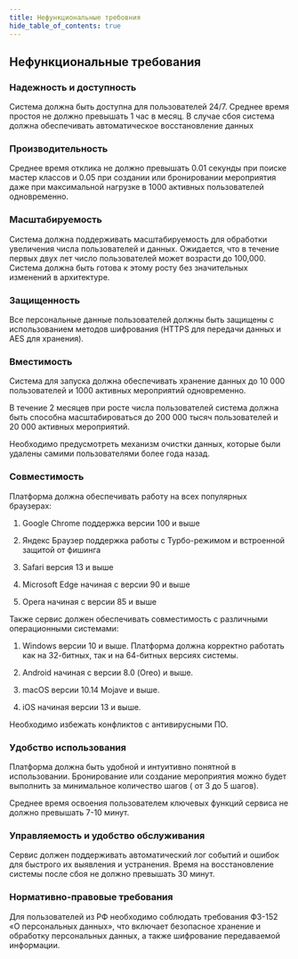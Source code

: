 ```yaml
---
title: Нефункциональные требовния
hide_table_of_contents: true
---
```


## **Нефункциональные требования**

### **Надежность и доступность**

Система должна быть доступна для пользователей 24/7. Среднее время простоя не должно превышать 1 час в месяц. В случае сбоя система должна обеспечивать автоматическое восстановление данных

### Производительность

Среднее время отклика не должно превышать 0.01 секунды при поиске мастер классов и 0.05 при создании или бронировании мероприятия даже при максимальной нагрузке в 1000 активных пользователей одновременно.

### Масштабируемость

Система должна поддерживать масштабируемость для обработки увеличения числа пользователей и данных. Ожидается, что в течение первых двух лет число пользователей может возрасти до 100,000. Система должна быть готова к этому росту без значительных изменений в архитектуре.

### Защищенность

Все персональные данные пользователей должны быть защищены с использованием методов шифрования (HTTPS для передачи данных и AES для хранения). 

### Вместимость

Система для запуска должна обеспечивать хранение данных до 10 000 пользователей и 1000 активных мероприятий одновременно.

В течение 2 месяцев при росте числа пользователей система должна быть способна масштабироваться до 200 000 тысяч пользователей и 20 000 активных мероприятий.

Необходимо предусмотреть механизм очистки данных, которые были удалены самими пользователями более года назад.

### Совместимость

Платформа должна обеспечивать работу на всех популярных браузерах:

1. Google Chrome поддержка версии 100 и выше

2. Яндекс Браузер поддержка работы с Турбо-режимом и встроенной защитой от фишинга

3. Safari версия 13 и выше

4. Microsoft Edge начиная с версии 90 и выше

5. Opera начиная с версии 85 и выше

Также сервис должен обеспечивать совместимость с различными операционными системами:

1. Windows версии 10 и выше. Платформа должна корректно работать как на 32-битных, так и на 64-битных версиях системы.

2. Android начиная с версии 8.0 (Oreo) и выше.

3. macOS версии 10.14 Mojave и выше.

4. iOS начиная версии 13 и выше. 

Необходимо избежать конфликтов с антивирусными ПО.

### Удобство использования 

Платформа должна быть удобной и интуитивно понятной в использовании. Бронирование или создание мероприятия можно будет выполнить за минимальное количество шагов ( от 3 до 5 шагов).

Среднее время освоения пользователем ключевых функций сервиса не должно превышать 7-10 минут.

### Управляемость и удобство обслуживания

Сервис должен поддерживать автоматический лог событий и ошибок для быстрого их выявления и устранения. Время на восстановление системы после сбоя не должно превышать 30 минут.

### Нормативно-правовые требования

Для пользователей из РФ необходимо соблюдать требования ФЗ-152 «О персональных данных», что включает безопасное хранение и обработку персональных данных, а также шифрование передаваемой информации.

